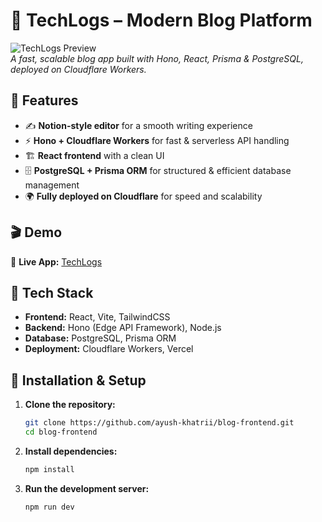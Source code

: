 # 🚀 TechLogs – Modern Blog Platform

![TechLogs Preview](https://techlogs.vercel.app/preview-img.png)  
*A fast, scalable blog app built with Hono, React, Prisma & PostgreSQL, deployed on Cloudflare Workers.*

## 🌟 Features
- ✍️ **Notion-style editor** for a smooth writing experience
- ⚡ **Hono + Cloudflare Workers** for fast & serverless API handling
- 🏗 **React frontend** with a clean UI
- 🗄 **PostgreSQL + Prisma ORM** for structured & efficient database management
- 🌍 **Fully deployed on Cloudflare** for speed and scalability

## 🎬 Demo
🔗 **Live App:** [TechLogs](https://techlogs.vercel.app/)

## 📂 Tech Stack
- **Frontend:** React, Vite, TailwindCSS
- **Backend:** Hono (Edge API Framework), Node.js
- **Database:** PostgreSQL, Prisma ORM
- **Deployment:** Cloudflare Workers, Vercel

## 🚀 Installation & Setup
1. **Clone the repository:**
   ```bash
   git clone https://github.com/ayush-khatrii/blog-frontend.git
   cd blog-frontend
   ```
2. **Install dependencies:**
   ```bash
   npm install
   ```
3. **Run the development server:**
   ```bash
   npm run dev
   ```
